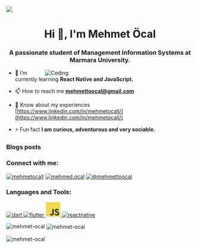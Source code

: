 <img src="https://www.weblineindia.com/wp-content/uploads/2019/01/react-native-build-mobile-apps-with-increased-developer-productivity.gif" width="500">
<h1 align="center">Hi 👋, I'm Mehmet Öcal</h1>
<h3 align="center">A passionate student of Management Information Systems at Marmara University.</h3>
<img align="right" alt="Coding" width="400" src="https://i.pinimg.com/originals/e4/26/70/e426702edf874b181aced1e2fa5c6cde.gif">



- 🌱 I’m currently learning **React Native and JavaScript.**

- 📫 How to reach me **mehmettoocal@gmail.com**

- 📄 Know about my experiences [https://www.linkedin.com/in/mehmetocall/](https://www.linkedin.com/in/mehmetocall/)

- ⚡ Fun fact **I am curious, adventurous and very sociable.**

### Blogs posts
<!-- BLOG-POST-LIST:START -->
<!-- BLOG-POST-LIST:END -->

<h3 align="left">Connect with me:</h3>
<p align="left">
<a href="https://linkedin.com/in/mehmetocall" target="blank"><img align="center" src="https://raw.githubusercontent.com/rahuldkjain/github-profile-readme-generator/master/src/images/icons/Social/linked-in-alt.svg" alt="mehmetocall" height="30" width="40" /></a>
<a href="https://instagram.com/mehmed.ocal" target="blank"><img align="center" src="https://raw.githubusercontent.com/rahuldkjain/github-profile-readme-generator/master/src/images/icons/Social/instagram.svg" alt="mehmed.ocal" height="30" width="40" /></a>
<a href="https://medium.com/@mehmettoocal" target="blank"><img align="center" src="https://raw.githubusercontent.com/rahuldkjain/github-profile-readme-generator/master/src/images/icons/Social/medium.svg" alt="@mehmettoocal" height="30" width="40" /></a>
</p>

<h3 align="left">Languages and Tools:</h3>
<p align="left"> <a href="https://dart.dev" target="_blank" rel="noreferrer"> <img src="https://www.vectorlogo.zone/logos/dartlang/dartlang-icon.svg" alt="dart" width="40" height="40"/> </a> <a href="https://flutter.dev" target="_blank" rel="noreferrer"> <img src="https://www.vectorlogo.zone/logos/flutterio/flutterio-icon.svg" alt="flutter" width="40" height="40"/> </a> <a href="https://developer.mozilla.org/en-US/docs/Web/JavaScript" target="_blank" rel="noreferrer"> <img src="https://raw.githubusercontent.com/devicons/devicon/master/icons/javascript/javascript-original.svg" alt="javascript" width="40" height="40"/> </a> <a href="https://reactnative.dev/" target="_blank" rel="noreferrer"> <img src="https://reactnative.dev/img/header_logo.svg" alt="reactnative" width="40" height="40"/> </a> </p>

<p><img align="left" src="https://github-readme-stats.vercel.app/api/top-langs?username=mehmet-ocal&show_icons=true&locale=en&layout=compact" alt="mehmet-ocal" /></p>

<p>&nbsp;<img align="center" src="https://github-readme-stats.vercel.app/api?username=mehmet-ocal&show_icons=true&locale=en" alt="mehmet-ocal" /></p>

<p><img align="center" src="https://github-readme-streak-stats.herokuapp.com/?user=mehmet-ocal&" alt="mehmet-ocal" /></p>
